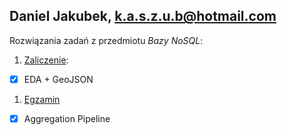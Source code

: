 Daniel Jakubek, k.a.s.z.u.b@hotmail.com
-------------------------------------------
Rozwiązania zadań z przedmiotu *Bazy NoSQL*:

1. [Zaliczenie](zaliczenie/zaliczenie.md):
 - [x] EDA + GeoJSON
1. [Egzamin](egzamin/egzamin.md)
 - [x] Aggregation Pipeline
